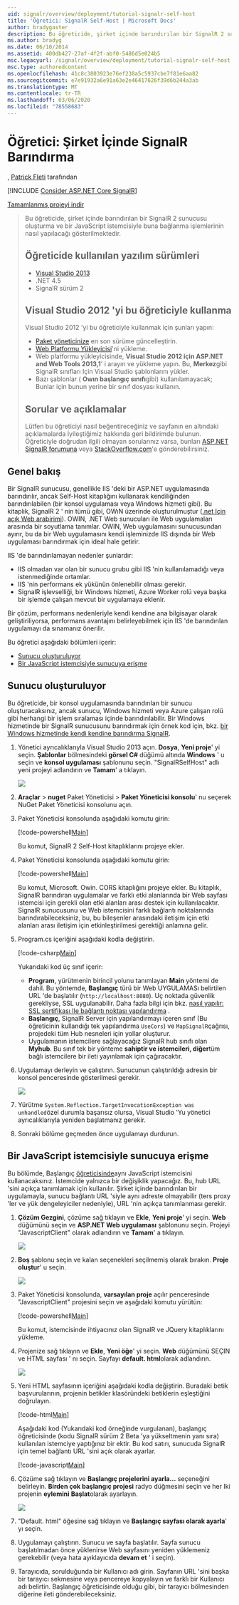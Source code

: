 ```yaml
---
uid: signalr/overview/deployment/tutorial-signalr-self-host
title: 'Öğretici: SignalR Self-Host | Microsoft Docs'
author: bradygaster
description: Bu öğreticide, şirket içinde barındırılan bir SignalR 2 sunucusu oluşturma ve bir JavaScript istemcisiyle buna bağlanma işlemlerinin nasıl yapılacağı gösterilmektedir. Eğitim V 'de kullanılan yazılım sürümleri...
ms.author: bradyg
ms.date: 06/10/2014
ms.assetid: 400db427-27af-4f2f-abf0-5486d5e024b5
msc.legacyurl: /signalr/overview/deployment/tutorial-signalr-self-host
msc.type: authoredcontent
ms.openlocfilehash: 41c8c3803923e76ef238a5c5937cbe7f81e6aa82
ms.sourcegitcommit: e7e91932a6e91a63e2e46417626f39d6b244a3ab
ms.translationtype: MT
ms.contentlocale: tr-TR
ms.lasthandoff: 03/06/2020
ms.locfileid: "78558683"
---
```

# <a name="tutorial-signalr-self-host"></a>Öğretici: Şirket İçinde SignalR Barındırma

, [Patrick Fleti](https://github.com/pfletcher) tarafından

[!INCLUDE [Consider ASP.NET Core SignalR](~/includes/signalr/signalr-version-disambiguation.md)]

[Tamamlanmış projeyi indir](https://code.msdn.microsoft.com/SignalR-Self-Host-Sample-6da0f383)

> Bu öğreticide, şirket içinde barındırılan bir SignalR 2 sunucusu oluşturma ve bir JavaScript istemcisiyle buna bağlanma işlemlerinin nasıl yapılacağı gösterilmektedir.
>
> ## <a name="software-versions-used-in-the-tutorial"></a>Öğreticide kullanılan yazılım sürümleri
>
>
> - [Visual Studio 2013](https://my.visualstudio.com/Downloads?q=visual%20studio%202013)
> - .NET 4.5
> - SignalR sürüm 2
>
>
>
> ## <a name="using-visual-studio-2012-with-this-tutorial"></a>Visual Studio 2012 'yi bu öğreticiyle kullanma
>
>
> Visual Studio 2012 'yi bu öğreticiyle kullanmak için şunları yapın:
>
> - [Paket yöneticinize](http://docs.nuget.org/docs/start-here/installing-nuget) en son sürüme güncelleştirin.
> - [Web Platformu Yükleyicisi](https://www.microsoft.com/web/downloads/platform.aspx)'ni yükleme.
> - Web platformu yükleyicisinde, **Visual Studio 2012 için ASP.NET and Web Tools 2013,1**' i arayın ve yükleme yapın. Bu, **Merkez**gibi SignalR sınıfları Için Visual Studio şablonlarını yükler.
> - Bazı şablonlar ( **Owın başlangıç sınıfı**gibi) kullanılamayacak; Bunlar için bunun yerine bir sınıf dosyası kullanın.
>
>
> ## <a name="questions-and-comments"></a>Sorular ve açıklamalar
>
> Lütfen bu öğreticiyi nasıl beğentireceğiniz ve sayfanın en altındaki açıklamalarda İyileştiğimiz hakkında geri bildirimde bulunun. Öğreticiyle doğrudan ilgili olmayan sorularınız varsa, bunları [ASP.NET SignalR forumuna](https://forums.asp.net/1254.aspx/1?ASP+NET+SignalR) veya [StackOverflow.com](http://stackoverflow.com/)'e gönderebilirsiniz.

## <a name="overview"></a>Genel bakış

Bir SignalR sunucusu, genellikle IIS 'deki bir ASP.NET uygulamasında barındırılır, ancak Self-Host kitaplığını kullanarak kendiliğinden barındırılabilen (bir konsol uygulaması veya Windows hizmeti gibi). Bu kitaplık, SignalR 2 ' nin tümü gibi, OWıN üzerinde oluşturulmuştur ([.net Için açık Web arabirimi](http://owin.org)). OWIN, .NET Web sunucuları ile Web uygulamaları arasında bir soyutlama tanımlar. OWIN, Web uygulamasını sunucusundan ayırır, bu da bir Web uygulamasını kendi işleminizde IIS dışında bir Web uygulaması barındırmak için ideal hale getirir.

IIS 'de barındırılamayan nedenler şunlardır:

- IIS olmadan var olan bir sunucu grubu gibi IIS 'nin kullanılamadığı veya istenmediğinde ortamlar.
- IIS 'nin performans ek yükünün önlenebilir olması gerekir.
- SignalR işlevselliği, bir Windows hizmeti, Azure Worker rolü veya başka bir işlemde çalışan mevcut bir uygulamaya eklenir.

Bir çözüm, performans nedenleriyle kendi kendine ana bilgisayar olarak geliştiriliyorsa, performans avantajını belirleyebilmek için IIS 'de barındırılan uygulamayı da sınamanız önerilir.

Bu öğretici aşağıdaki bölümleri içerir:

- [Sunucu oluşturuluyor](#server)
- [Bir JavaScript istemcisiyle sunucuya erişme](#js)

<a id="server"></a>

## <a name="creating-the-server"></a>Sunucu oluşturuluyor

Bu öğreticide, bir konsol uygulamasında barındırılan bir sunucu oluşturacaksınız, ancak sunucu, Windows hizmeti veya Azure çalışan rolü gibi herhangi bir işlem sıralaması içinde barındırılabilir. Bir Windows hizmetinde bir SignalR sunucusunu barındırmak için örnek kod için, bkz. [bir Windows hizmetinde kendi kendine barındırma SignalR](https://code.msdn.microsoft.com/SignalR-self-hosted-in-6ff7e6c3).

1. Yönetici ayrıcalıklarıyla Visual Studio 2013 açın. **Dosya**, **Yeni proje**' yi seçin. **Şablonlar** bölmesindeki **görsel C#**  düğümü altında **Windows** ' u seçin ve **konsol uygulaması** şablonunu seçin. "SignalRSelfHost" adlı yeni projeyi adlandırın ve **Tamam**' a tıklayın.

    ![](tutorial-signalr-self-host/_static/image1.png)
2. **Araçlar** > **nuget** Paket Yöneticisi > **Paket Yöneticisi konsolu**' nu seçerek NuGet Paket Yöneticisi konsolunu açın.
3. Paket Yöneticisi konsolunda aşağıdaki komutu girin:

    [!code-powershell[Main](tutorial-signalr-self-host/samples/sample1.ps1)]

    Bu komut, SignalR 2 Self-Host kitaplıklarını projeye ekler.
4. Paket Yöneticisi konsolunda aşağıdaki komutu girin:

    [!code-powershell[Main](tutorial-signalr-self-host/samples/sample2.ps1)]

    Bu komut, Microsoft. Owin. CORS kitaplığını projeye ekler. Bu kitaplık, SignalR barındıran uygulamalar ve farklı etki alanlarında bir Web sayfası istemcisi için gerekli olan etki alanları arası destek için kullanılacaktır. SignalR sunucusunu ve Web istemcisini farklı bağlantı noktalarında barındırabileceksiniz, bu, bu bileşenler arasındaki iletişim için etki alanları arası iletişim için etkinleştirilmesi gerektiği anlamına gelir.
5. Program.cs içeriğini aşağıdaki kodla değiştirin.

    [!code-csharp[Main](tutorial-signalr-self-host/samples/sample3.cs)]

    Yukarıdaki kod üç sınıf içerir:

    - **Program**, yürütmenin birincil yolunu tanımlayan **Main** yöntemi de dahil. Bu yöntemde, **Başlangıç** türü bir Web UYGULAMASı belirtilen URL 'de başlatılır (`http://localhost:8080`). Uç noktada güvenlik gerekliyse, SSL uygulanabilir. Daha fazla bilgi için bkz. [nasıl yapılır: SSL sertifikası Ile bağlantı noktası yapılandırma](https://msdn.microsoft.com/library/ms733791.aspx) .
    - **Başlangıç**, SignalR Server için yapılandırmayı içeren sınıf (Bu öğreticinin kullandığı tek yapılandırma `UseCors`) ve `MapSignalR`çağrısı, projedeki tüm Hub nesneleri için yollar oluşturur.
    - Uygulamanın istemcilere sağlayacağız SignalR hub sınıfı olan **Myhub**. Bu sınıf tek bir yönteme **sahiptir ve istemcileri, diğer**tüm bağlı istemcilere bir ileti yayınlamak için çağıracaktır.
6. Uygulamayı derleyin ve çalıştırın. Sunucunun çalıştırıldığı adresin bir konsol penceresinde gösterilmesi gerekir.

    ![](tutorial-signalr-self-host/_static/image2.png)
7. Yürütme `System.Reflection.TargetInvocationException was unhandled`özel durumla başarısız olursa, Visual Studio 'Yu yönetici ayrıcalıklarıyla yeniden başlatmanız gerekir.
8. Sonraki bölüme geçmeden önce uygulamayı durdurun.

<a id="js"></a>

## <a name="accessing-the-server-with-a-javascript-client"></a>Bir JavaScript istemcisiyle sunucuya erişme

Bu bölümde, Başlangıç [öğreticisinde](../getting-started/tutorial-getting-started-with-signalr.md)aynı JavaScript istemcisini kullanacaksınız. İstemcide yalnızca bir değişiklik yapacağız. Bu, hub URL 'sini açıkça tanımlamak için kullanılır. Şirket içinde barındırılan bir uygulamayla, sunucu bağlantı URL 'siyle aynı adreste olmayabilir (ters proxy 'ler ve yük dengeleyiciler nedeniyle), URL 'nin açıkça tanımlanması gerekir.

1. **Çözüm Gezgini**, çözüme sağ tıklayın ve **Ekle**, **Yeni proje**' yi seçin. **Web** düğümünü seçin ve **ASP.NET Web uygulaması** şablonunu seçin. Projeyi "JavascriptClient" olarak adlandırın ve **Tamam**' a tıklayın.

    ![](tutorial-signalr-self-host/_static/image3.png)
2. **Boş** şablonu seçin ve kalan seçenekleri seçilmemiş olarak bırakın. **Proje oluştur**' u seçin.

    ![](tutorial-signalr-self-host/_static/image4.png)
3. Paket Yöneticisi konsolunda, **varsayılan proje** açılır penceresinde "JavascriptClient" projesini seçin ve aşağıdaki komutu yürütün:

    [!code-powershell[Main](tutorial-signalr-self-host/samples/sample4.ps1)]

    Bu komut, istemcisinde ihtiyacınız olan SignalR ve JQuery kitaplıklarını yükleme.
4. Projenize sağ tıklayın ve **Ekle**, **Yeni öğe**' yi seçin. **Web** düğümünü SEÇIN ve HTML sayfası ' nı seçin. Sayfayı **default. html**olarak adlandırın.

    ![](tutorial-signalr-self-host/_static/image5.png)
5. Yeni HTML sayfasının içeriğini aşağıdaki kodla değiştirin. Buradaki betik başvurularının, projenin betikler klasöründeki betiklerin eşleştiğini doğrulayın.

    [!code-html[Main](tutorial-signalr-self-host/samples/sample5.html?highlight=31-32)]

    Aşağıdaki kod (Yukarıdaki kod örneğinde vurgulanan), başlangıç öğreticisinde (kodu SignalR sürüm 2 Beta 'ya yükseltmenin yanı sıra) kullanılan istemciye yaptığınız bir ektir. Bu kod satırı, sunucuda SignalR için temel bağlantı URL 'sini açık olarak ayarlar.

    [!code-javascript[Main](tutorial-signalr-self-host/samples/sample6.js)]
6. Çözüme sağ tıklayın ve **Başlangıç projelerini ayarla...** seçeneğini belirleyin. **Birden çok başlangıç projesi** radyo düğmesini seçin ve her Iki projenin **eylemini** **Başlat**olarak ayarlayın.

    ![](tutorial-signalr-self-host/_static/image6.png)
7. "Default. html" öğesine sağ tıklayın ve **Başlangıç sayfası olarak ayarla**' yı seçin.
8. Uygulamayı çalıştırın. Sunucu ve sayfa başlatılır. Sayfa sunucu başlatılmadan önce yüklenirse Web sayfasını yeniden yüklemeniz gerekebilir (veya hata ayıklayıcıda **devam et** ' i seçin).
9. Tarayıcıda, sorulduğunda bir Kullanıcı adı girin. Sayfanın URL 'sini başka bir tarayıcı sekmesine veya pencereye kopyalayın ve farklı bir Kullanıcı adı belirtin. Başlangıç öğreticisinde olduğu gibi, bir tarayıcı bölmesinden diğerine ileti gönderebileceksiniz.
